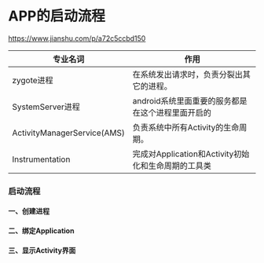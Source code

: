 # APP的启动流程
https://www.jianshu.com/p/a72c5ccbd150

专业名词|作用
-|-
zygote进程|在系统发出请求时，负责分裂出其它的进程。
SystemServer进程|android系统里面重要的服务都是在这个进程里面开启的
ActivityManagerService(AMS)|负责系统中所有Activity的生命周期。
Instrumentation|完成对Application和Activity初始化和生命周期的工具类


### 启动流程
#### 一、创建进程
#### 二、绑定Application
#### 三、显示Activity界面

